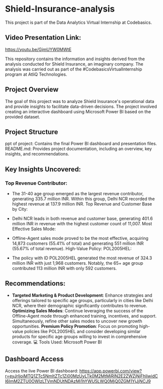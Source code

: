 # Shield-Insurance-analysis
This project is part of the Data Analytics Virtual Internship at Codebasics.

## Video Presentation Link:
https://youtu.be/GjmUYW0MWtE

This repository contains the information and insights derived from the analysis conducted for Shield Insurance, an imaginary company. The analysis was carried out as part of the #CodebasicsVirtualInternship program at AtliQ Technologies.

## Project Overview
The goal of this project was to analyze Shield Insurance's operational data and provide insights to facilitate data-driven decisions. The project involved creating an interactive dashboard using Microsoft Power BI based on the provided dataset.

## Project Structure
ppt of project: Contains the final Power BI dashboard and presentation files.
README.md: Provides project documentation, including an overview, key insights, and recommendations.

## Key Insights Uncovered:

### Top Revenue Contributor:

- The 31-40 age group emerged as the largest revenue contributor, generating 335.7 million INR. Within this group, Delhi NCR recorded the highest revenue at 137.9 million INR.
Top Revenue and Customer Base by City:

- Delhi NCR leads in both revenue and customer base, generating 401.6 million INR in revenue with the highest customer count of 11,007.
Most Effective Sales Mode:

- Offline-Agent sales mode proved to be the most effective, acquiring 14,873 customers (55.41% of total) and generating 551 million INR (55.67% of total revenue).
High-Value Policy: POL2005HEL:

- The policy with ID POL2005HEL generated the most revenue of 324.3 million INR with just 1,968 customers. Notably, the 65+ age group contributed 113 million INR with only 592 customers.
## Recommendations:

- **Targeted Marketing & Product Development**: Enhance strategies and offerings tailored to specific age groups, particularly in cities like Delhi NCR, where their demographic significantly contributes to revenue.
**Optimizing Sales Modes**: Continue leveraging the success of the Offline-Agent mode through enhanced training, incentives, and support. Simultaneously, refine other sales modes to uncover new growth opportunities.
**Premium Policy Promotion**: Focus on promoting high-value policies like POL2005HEL and consider developing similar products for specific age groups willing to invest in comprehensive coverage.
💻 Tools Used: Microsoft Power BI
## Dashboard Access
Access the live Power BI dashboard: https://app.powerbi.com/view?r=eyJrIjoiMTQ1ZTc5NmItZTc1Zi00MzUyLTk0M2MtMjRlN2E2ZWZjNjFhIiwidCI6ImM2ZTU0OWIzLTVmNDUtNDAzMi1hYWU5LWQ0MjQ0ZGM1YjJjNCJ9
